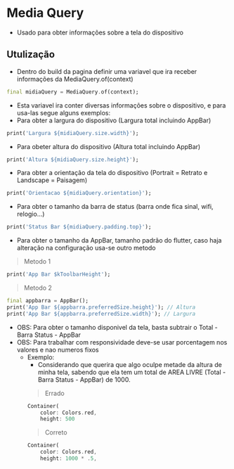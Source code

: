 # Media Query
-   Usado para obter informações sobre a tela do dispositivo
## Utulização
- Dentro do build da pagina definir uma variavel que ira receber informações da MediaQuery.of(context)
```dart
final midiaQuery = MediaQuery.of(context);
```
- Esta variavel ira conter diversas informações sobre o dispositivo, e para usa-las segue alguns exemplos:
- Para obter a largura do dispositivo (Largura total incluindo AppBar)
```dart
print('Largura ${midiaQuery.size.width}');
```
- Para obeter altura do dispositivo (Altura total incluindo AppBar)
```dart
print('Altura ${midiaQuery.size.height}');
```
- Para obter a orientação da tela do dispositivo (Portrait = Retrato e Landscape = Paisagem)
```dart
print('Orientacao ${midiaQuery.orientation}');
```
- Para obter o tamanho da barra de status (barra onde fica sinal, wifi, relogio...)
```dart
print('Status Bar ${midiaQuery.padding.top}');
```
- Para obter o tamanho da AppBar, tamanho padrão do flutter, caso haja alteração na configuração usa-se outro metodo
>Metodo 1
```dart
print('App Bar $kToolbarHeight');
```
>Metodo 2
```dart
final appbarra = AppBar();
print('App Bar ${appbarra.preferredSize.height}'); // Altura
print('App Bar ${appbarra.preferredSize.width}'); // Largura
```

- OBS: Para obter o tamanho disponivel da tela, basta subtrair o Total - Barra Status - AppBar
- OBS: Para trabalhar com responsividade deve-se usar porcentagem nos valores e nao numeros fixos
    -   Exemplo:
        - Considerando que querira que algo oculpe metade da altura de minha tela, sabendo que ela tem um total de AREA LIVRE (Total - Barra Status - AppBar) de 1000.
        > Errado
        ```dart
        Container(
            color: Colors.red,
            height: 500
        ```
        >Correto
        ```dart
        Container(
            color: Colors.red,
            height: 1000 * .5,
        ```
